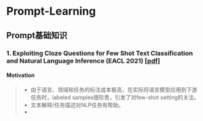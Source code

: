 # Prompt-Learning

## Prompt基础知识

### 1. Exploiting Cloze Questions for Few Shot Text Classification and Natural Language Inference (EACL 2021) [[pdf](./Paper/Prompt/Exploiting_Clone/Exploiting%20Cloze%20Questions%20for%20Few%20Shot%20Text%20Classification%20and%20Natural%20Language%20Inference%20-%20EACL%202021.pdf)]

#### Motivation

> - 由于语言、领域和任务的标注成本极高，在实际将语言模型应用到下游任务时，labeled samples很珍贵，引发了对few-shot setting的关注。
> - 文本解释/任务描述对NLP任务有帮助。
> - 
    
    